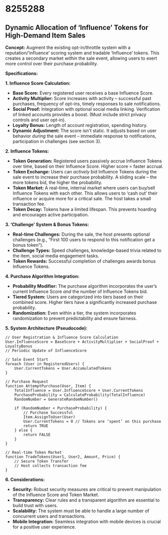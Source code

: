 # 8255288

## Dynamic Allocation of ‘Influence’ Tokens for High-Demand Item Sales

**Concept:** Augment the existing opt-in/throttle system with a reputation/‘influence’ scoring system and tradable ‘Influence’ tokens. This creates a secondary market *within* the sale event, allowing users to exert more control over their purchase probability.

**Specifications:**

**1. Influence Score Calculation:**

*   **Base Score:** Every registered user receives a base Influence Score.
*   **Activity Multiplier:**  Score increases with activity – successful past purchases, frequency of opt-ins, timely responses to sale notifications.
*   **Social Proof:** Integration with optional social media linking. Verification of linked accounts provides a boost. (Must include strict privacy controls and user opt-in).
*   **Loyalty Bonus:**  Length of account registration, spending history.
*   **Dynamic Adjustment:**  The score isn't static. It adjusts based on user behavior *during* the sale event – immediate response to notifications, participation in challenges (see section 3).

**2. Influence Tokens:**

*   **Token Generation:** Registered users passively accrue Influence Tokens over time, based on their Influence Score.  Higher score = faster accrual.
*   **Token Exchange:** Users can *actively* bid Influence Tokens during the sale event to increase their purchase probability.  A sliding scale – the more tokens bid, the higher the probability.
*   **Token Market:**  A real-time, internal market where users can buy/sell Influence Tokens with each other.  This allows users to ‘cash out’ their influence or acquire more for a critical sale.  The host takes a small transaction fee.
*   **Token Decay:**  Tokens have a limited lifespan.  This prevents hoarding and encourages active participation.

**3. ‘Challenge’ System & Bonus Tokens:**

*   **Real-time Challenges:** During the sale, the host presents optional challenges (e.g., “First 100 users to respond to this notification get a bonus token”).
*   **Challenge Types:**  Speed challenges, knowledge-based trivia related to the item, social media engagement tasks.
*   **Token Rewards:** Successful completion of challenges awards bonus Influence Tokens.

**4.  Purchase Algorithm Integration:**

*   **Probability Modifier:**  The purchase algorithm incorporates the user’s current Influence Score *and* the number of Influence Tokens bid.
*   **Tiered System:**  Users are categorized into tiers based on their combined score. Higher tiers have a significantly increased purchase probability.
*   **Randomization:**  Even within a tier, the system incorporates randomization to prevent predictability and ensure fairness.

**5.  System Architecture (Pseudocode):**

```
// User Registration & Influence Score Calculation
User.InfluenceScore = BaseScore + ActivityMultiplier + SocialProof + LoyaltyBonus
// Periodic Update of InfluenceScore

// Sale Event Start
foreach (User in RegisteredUsers) {
    User.CurrentTokens = User.AccumulatedTokens
}

// Purchase Request
function AttemptPurchase(User, Item) {
    TotalInfluence = User.InfluenceScore + User.CurrentTokens
    PurchaseProbability = CalculateProbability(TotalInfluence)
    RandomNumber = GenerateRandomNumber()

    if (RandomNumber < PurchaseProbability) {
        // Purchase Successful
        Item.AssignToUser(User)
        User.CurrentTokens = 0 // Tokens are ‘spent’ on this purchase
        return TRUE
    } else {
        return FALSE
    }
}

// Real-time Token Market
function TradeTokens(User1, User2, Amount, Price) {
    // Secure Token Transfer
    // Host collects transaction fee
}
```

**6. Considerations:**

*   **Security:** Robust security measures are critical to prevent manipulation of the Influence Score and Token Market.
*   **Transparency:**  Clear rules and a transparent algorithm are essential to build trust with users.
*   **Scalability:** The system must be able to handle a large number of concurrent users and transactions.
*   **Mobile Integration:** Seamless integration with mobile devices is crucial for a positive user experience.